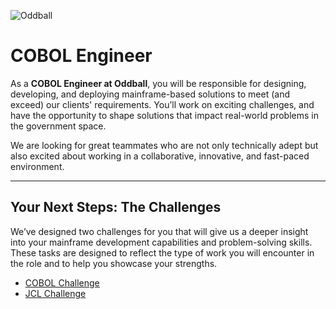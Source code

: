 ![Oddball](https://oddball.io/wp-content/uploads/2024/01/Oddball-Logo-High-Res.png)

# COBOL Engineer

As a **COBOL Engineer at Oddball**, you will be responsible for designing, developing, and deploying mainframe-based solutions to meet (and exceed) our clients' requirements. You’ll work on exciting challenges, and have the opportunity to shape solutions that impact real-world problems in the government space.

We are looking for great teammates who are not only technically adept but also excited about working in a collaborative, innovative, and fast-paced environment.

---

## Your Next Steps: The Challenges

We’ve designed two challenges for you that will give us a deeper insight into your mainframe development capabilities and problem-solving skills. These tasks are designed to reflect the type of work you will encounter in the role and to help you showcase your strengths.

- [COBOL Challenge](cobol-challenge/README.md)
- [JCL Challenge](jcl-challenge/README.md)
